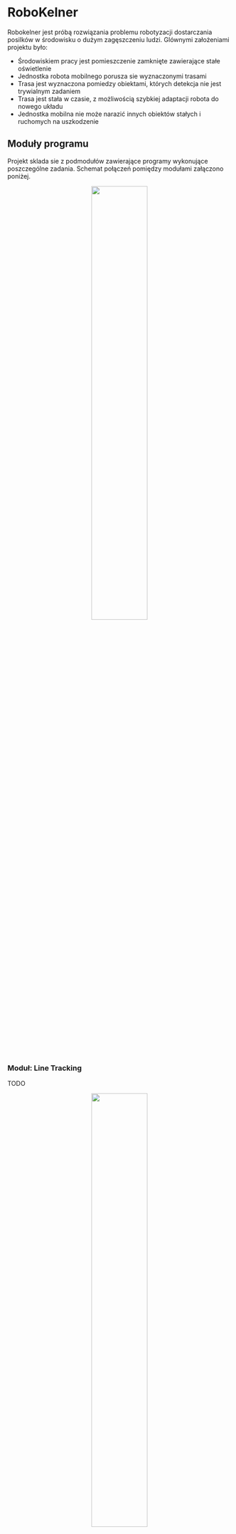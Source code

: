 # RoboKelner

Robokelner jest próbą rozwiązania problemu robotyzacji dostarczania posilków w środowisku o dużym zagęszczeniu ludzi. Glównymi założeniami projektu było:
  - Środowiskiem pracy jest pomieszczenie zamknięte zawierające stałe oświetlenie
  - Jednostka robota mobilnego porusza sie wyznaczonymi trasami
  - Trasa jest wyznaczona pomiedzy obiektami, których detekcja nie jest trywialnym zadaniem
  - Trasa jest stała w czasie, z możliwością szybkiej adaptacji robota do nowego układu 
  - Jednostka mobilna nie może narazić innych obiektów stałych i ruchomych na uszkodzenie
  
  ##  Moduły programu
 Projekt sklada sie z podmodułów zawierające programy wykonujące poszczególne zadania. Schemat połączeń pomiędzy modułami załączono poniżej.
 <p align="center">
<img src="https://user-images.githubusercontent.com/40024757/41286333-53787c0c-6e3f-11e8-8d29-308ffc590575.png" width="50%">
</p>

### Moduł: Line Tracking
TODO
<p align="center">
<img src="https://user-images.githubusercontent.com/40024757/41373313-44d1f2ac-6f50-11e8-810f-1c65980839e5.png" width="50%">
</p>

### Moduł: Control
TODO
<p align="center">
<img src="https://user-images.githubusercontent.com/40024757/41373316-47219972-6f50-11e8-946f-1d12f12c05a8.png" width="50%">
</p>

### Moduł: Barcode Scanner
TODO
<p align="center">
<img src="https://user-images.githubusercontent.com/40024757/41373319-47730f1e-6f50-11e8-9e5d-89d5b09fa37d.png" width="50%">
</p>

### Moduł: Object Detector
TODO
<p align="center">
<img src="https://user-images.githubusercontent.com/40024757/41373317-4743b50c-6f50-11e8-8e97-fd1200c36bf7.png" width="50%">
</p>

### Route Planning
TODO
<p align="center">
<img src="https://user-images.githubusercontent.com/40024757/41373455-b65909d8-6f50-11e8-95e6-cbb01e0ded25.png" width="50%">
</p>
 

## Środowisko pracy
W projekcie wykorzystano program symulujący założenia projektowe. Do tego celu zastosowano następujące narzędzia:
  - ROS(Robot Operating System) wykorzystany jako system w , którym będą komunikowały sie moduły skladowe, działające na rzeczywistym robocie mobilnym. Wersja: ROS Kinetic Kame 
  - V-REP wykorzystany do symulacji działania robota mobilnego. Wersja: V-REP PRO EDU V3.5.0 rev4
  
  ### Instalacja
  ```sh
$ TODO
$ 
```
